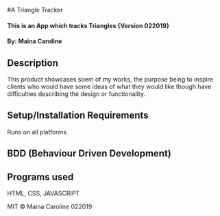 #A Triangle Tracker
#### This is an App which tracks Triangles {Version 022019}
#### By: Maina Caroline
## Description
This product showcases soem of my works, the purpose being to inspire clients who would have some ideas of what they would like 
though have difficulties describing the design or functionality.
## Setup/Installation Requirements
Runs on all platforms

## BDD (Behaviour Driven Development)

## Programs used
HTML, CSS, JAVASCRIPT

MIT © Maina Caroline 022019




